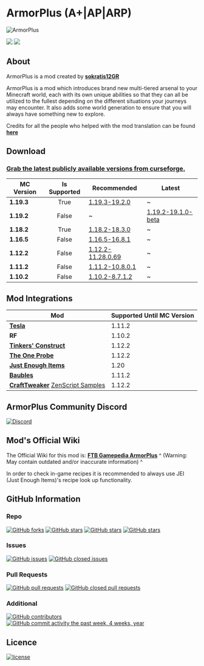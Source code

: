 # ArmorPlus (A+|AP|ARP)

![](https://raw.githubusercontent.com/sokratis12GR/ArmorPlus/1.12/headerimg.jpg "ArmorPlus")

[![](http://cf.way2muchnoise.eu/full_armorplus_downloads.svg)](https://smarturl.it/armorplus)
[![](http://cf.way2muchnoise.eu/versions/armorplus.svg)](https://smarturl.it/armorplus)

## About

ArmorPlus is a mod created by **[sokratis12GR](https://sokratis.space)**

ArmorPlus is a mod which introduces brand new multi-tiered arsenal to your Minecraft world, each with its own unique abilities so that they can all be utilized to the fullest depending on the different situations your journeys may encounter.
It also adds some world generation to ensure that you will always have something new to explore.

Credits for all the people who helped with the mod translation can be found **[here](./src/main/resources/assets/armorplus/lang/credits.md)**

## Download

### [Grab the latest publicly available versions from curseforge.](https://www.curseforge.com/minecraft/mc-mods/armorplus/files)


| MC Version | Is Supported | Recommended | Latest
| --- | :---: | --- | --- |
| **1.19.3** | True  | [1.19.3-19.2.0](https://www.curseforge.com/minecraft/mc-mods/armorplus/files/4353467)          | ~ |
| **1.19.2** | False | ~ | [1.19.2-19.1.0-beta](https://www.curseforge.com/minecraft/mc-mods/armorplus/files/3970063)
| **1.18.2** | True  | [1.18.2-18.3.0](https://www.curseforge.com/minecraft/mc-mods/armorplus/files/4376882)          | ~ |
| **1.16.5** | False | [1.16.5-16.8.1](https://www.curseforge.com/minecraft/mc-mods/armorplus/files/3860026)          | ~ |
| **1.12.2** | False | [1.12.2-11.28.0.69](https://www.curseforge.com/minecraft/mc-mods/armorplus/files/2952741)      | ~ |
| **1.11.2** | False | [1.11.2-10.8.0.1](https://minecraft.curseforge.com/projects/armorplus/files/2473960)           | ~ |
| **1.10.2** | False | [1.10.2-8.7.1.2](https://minecraft.curseforge.com/projects/armorplus/files/2431043)            | ~ |

## Mod Integrations

| Mod | Supported Until MC Version |
| --- | -------------------------- |
| **[Tesla](https://minecraft.curseforge.com/projects/tesla)** | 1.11.2 |
| **RF** | 1.10.2 |
| **[Tinkers' Construct](https://minecraft.curseforge.com/projects/tinkers-construct)** | 1.12.2 |
| **[The One Probe](https://minecraft.curseforge.com/projects/the-one-probe)** | 1.12.2 |
| **[Just Enough Items](https://minecraft.curseforge.com/projects/just-enough-items-jei)** | 1.20 |
| **[Baubles](https://minecraft.curseforge.com/projects/baubles)** | 1.11.2 |
| **[CraftTweaker](https://minecraft.curseforge.com/projects/crafttweaker)** [ZenScript Samples](https://gist.github.com/sokratis12GR/4a56e48af0d49b5d832fb22ebc8ce56b) | 1.12.2 |

## ArmorPlus Community Discord

[![Discord](https://img.shields.io/discord/275731168203243521.svg?style=flat&colorB=7289DA)](https://discord.gg/JCWbJvA )

## Mod's Official Wiki

The Official Wiki for this mod is: **[FTB Gamepedia ArmorPlus](https://ftb.fandom.com/wiki/ArmorPlus)** 
^ (Warning: May contain outdated and/or inaccurate information) ^

In order to check in-game recipes it is recommended to always use JEI (Just Enough Items)'s recipe look up functionality.

## GitHub Information

### Repo
[![GitHub forks](https://img.shields.io/github/forks/sokratis12gr/armorplus.svg?style=social&label=Fork)](https://github.com/sokratis12GR/ArmorPlus)
[![GitHub stars](https://img.shields.io/github/stars/sokratis12gr/armorplus.svg?style=social&label=Stars)](https://github.com/sokratis12GR/ArmorPlus)
[![GitHub stars](https://img.shields.io/github/watchers/sokratis12gr/armorplus.svg?style=social&label=Watch)](https://github.com/sokratis12GR/ArmorPlus)
[![GitHub stars](https://img.shields.io/github/followers/sokratis12gr.svg?style=social&label=Follow)](https://github.com/sokratis12GR)
### Issues
[![GitHub issues](https://img.shields.io/github/issues/sokratis12gr/armorplus.svg?colorB=green)]()
[![GitHub closed issues](https://img.shields.io/github/issues-closed/sokratis12gr/armorplus.svg?colorB=ff5900)]()
### Pull Requests
[![GitHub pull requests](https://img.shields.io/github/issues-pr/sokratis12gr/armorplus.svg?colorB=green)]()
[![GitHub closed pull requests](https://img.shields.io/github/issues-pr-closed/sokratis12gr/armorplus.svg?colorB=ff5900)]()
### Additional
[![GitHub contributors](https://img.shields.io/github/contributors/sokratis12gr/armorplus.svg)]()
[![GitHub commit activity the past week, 4 weeks, year](https://img.shields.io/github/commit-activity/y/sokratis12gr/armorplus.svg)]()

## Licence

[![license](https://img.shields.io/github/license/sokratis12GR/ArmorPlus.svg)](./LICENSE)
